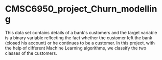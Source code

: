 # CMSC6950_project_Churn_modelling

This data set contains details of a bank's customers and the target variable is a binary variable reflecting the fact whether the customer left the bank (closed his account) or he continues to be a customer. In this project, with the help of different Machine Learning algorithms, we classify the two classes of the customers.
